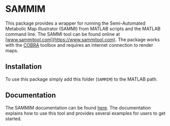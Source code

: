 # SAMMIM

This package provides a wrapper for running the Semi-Automated Metabolic Map Illustrator (SAMMI) from MATLAB scripts and the MATLAB command line. The SAMMI tool can be found online at [www.sammitool.com](https://www.sammitool.com). The package works with the [COBRA](https://opencobra.github.io/cobratoolbox/stable/) toolbox and requires an internet connection to render maps.

## Installation

To use this package simply add this folder (```SAMMIM```) to the MATLAB path.

## Documentation

The SAMMIM documentation can be found [here](https://sammim.readthedocs.io/en/latest/). The documentation explains how to use this tool and provides several examples for users to get started.
